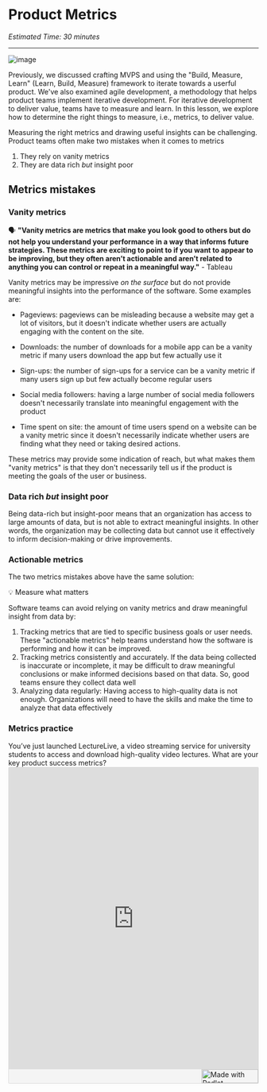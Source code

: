 # Product Metrics

*Estimated Time: 30 minutes*

---

![image](https://user-images.githubusercontent.com/1774663/210020049-d4bf0208-eace-4fc1-aa35-2575522fa1f4.png)


Previously, we discussed crafting MVPS and using the "Build, Measure, Learn" (Learn, Build, Measure) framework to iterate towards a userful product. We've also examined agile development, a methodology that helps product teams implement iterative development.  For iterative development to deliver value, teams have to measure and learn. In this lesson, we explore how to determine the right things to measure, i.e., metrics, to deliver value.


Measuring the right metrics and drawing useful insights can be challenging. Product teams often make two mistakes when it comes to metrics

1. They rely on vanity metrics
2. They are data rich _but_ insight poor


## Metrics mistakes

### Vanity metrics

<aside>
  
  🗣 **"Vanity metrics are metrics that make you look good to others but do not help you understand your performance in a way that informs future strategies. These metrics are exciting to point to if you want to appear to be improving, but they often aren’t actionable and aren’t related to anything you can control or repeat in a meaningful way."** - Tableau 
</aside>


Vanity metrics may be impressive _on the surface_ but do not provide meaningful insights into the performance of the software. Some examples are:

- Pageviews: pageviews can be misleading because a website may get a lot of visitors, but it doesn't indicate whether users are actually engaging with the content on the site.

- Downloads: the number of downloads for a mobile app can be a vanity metric if many users download the app but few actually use it

- Sign-ups: the number of sign-ups for a service can be a vanity metric if many users sign up but few actually become regular users

- Social media followers: having a large number of social media followers doesn't necessarily translate into meaningful engagement with the product

- Time spent on site: the amount of time users spend on a website can be a vanity metric since it doesn't necessarily indicate whether users are finding what they need or taking desired actions.

These metrics may provide some indication of reach, but what makes them "vanity metrics" is that they don't necessarily tell us if the product is meeting the goals of the user or business. 

### Data rich _but_ insight poor
Being data-rich but insight-poor means that an organization has access to large amounts of data, but is not able to extract meaningful insights. In other words, the organization may be collecting data but cannot use it effectively to inform decision-making or drive improvements.

### Actionable metrics
The two metrics mistakes above have the same solution:
<aside>
  💡 Measure what matters
  </aside>
  
Software teams can avoid relying on vanity metrics and draw meaningful insight from data by:
1. Tracking metrics that are tied to specific business goals or user needs. These "actionable metrics" help teams understand how the software is performing and how it can be improved.
2. Tracking metrics consistently and accurately. If the data being collected is inaccurate or incomplete, it may be difficult to draw meaningful conclusions or make informed decisions based on that data. So, good teams ensure they collect data well 
3. Analyzing data regularly: Having access to high-quality data is not enough. Organizations will need to have the skills and make the time to analyze that data effectively


### Metrics practice

<aside> You’ve just launched LectureLive, a video streaming service for university students to access and download high-quality video lectures. What are your key product success metrics?
</aside>

<div class="padlet-embed" style="border:1px solid rgba(0,0,0,0.1);border-radius:2px;box-sizing:border-box;overflow:hidden;position:relative;width:100%;background:#F4F4F4"><p style="padding:0;margin:0"><iframe src="https://padlet.com/embed/3e7g5hcrc5jfgm5" frameborder="0" allow="camera;microphone;geolocation" style="width:100%;height:608px;display:block;padding:0;margin:0"></iframe></p><div style="display:flex;align-items:center;justify-content:end;margin:0;height:28px"><a href="https://padlet.com?ref=embed" style="display:block;flex-grow:0;margin:0;border:none;padding:0;text-decoration:none" target="_blank"><div style="display:flex;align-items:center;"><img src="https://padlet.net/embeds/made_with_padlet_2022.png" width="114" height="28" style="padding:0;margin:0;background:0 0;border:none;box-shadow:none" alt="Made with Padlet"></div></a></div></div>






  
